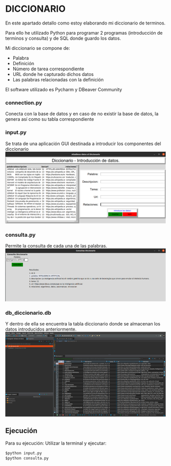 # DICCIONARIO

En este apartado detallo como estoy elaborando mi diccionario de terminos.

Para ello he utilizado Python para programar 2 programas (introducción de terminos y consulta) y de SQL donde guardo 
los datos.

Mi diccionario se compone de:
* Palabra
* Definición
* Número de tarea correspondiente
* URL donde he capturado dichos datos
* Las palabras relacionadas con la definición

El software utilizado es Pycharm y DBeaver Community

### connection.py 
Conecta con la base de datos y en caso de no existir la base de datos, la genera así como su tabla correspondiente

### input.py
Se trata de una aplicación GUI destinada a introducir los componentes del diccionario
![](input.png)

### consulta.py
Permite la consulta de cada una de las palabras.
![](consulta.png)

### db_diccionario.db
Y dentro de ella se encuentra la tabla diccionario donde se almacenan los datos introducidos anteriormente.
![](db.png)

## Ejecución

Para su ejecución:
Utilizar la terminal y ejecutar:  

    $python input.py 
    $python consulta.py

